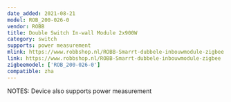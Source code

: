 ```yaml
---
date_added: 2021-08-21
model: ROB_200-026-0
vendor: ROBB 
title: Double Switch In-wall Module 2x900W
category: switch
supports: power measurement
mlink: https://www.robbshop.nl/ROBB-Smarrt-dubbele-inbouwmodule-zigbee
link: https://www.robbshop.nl/ROBB-Smarrt-dubbele-inbouwmodule-zigbee
zigbeemodel: ['ROB_200-026-0']
compatible: zha
---
```


NOTES:
Device also supports power measurement


